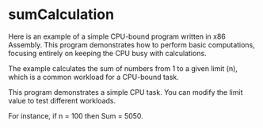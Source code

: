 # sumCalculation
Here is an example of a simple CPU-bound program written in x86 Assembly. This program demonstrates how to perform basic computations, focusing entirely on keeping the CPU busy with calculations.

The example calculates the sum of numbers from 1 to a given limit (n), which is a common workload for a CPU-bound task.

This program demonstrates a simple CPU task. You can modify the limit value to test different workloads.

For instance, if n = 100  then Sum = 5050.
